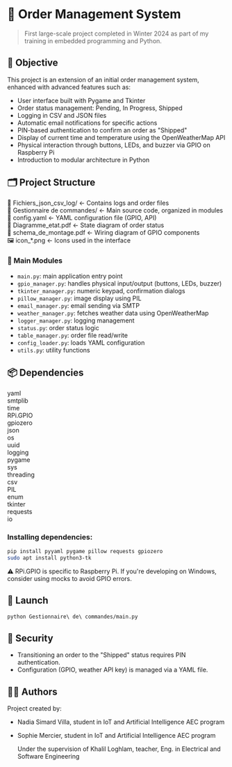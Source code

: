 
# 🧾 Order Management System

> First large-scale project completed in Winter 2024 as part of my training in embedded programming and Python.

## 📌 Objective

This project is an extension of an initial order management system, enhanced with advanced features such as:

- User interface built with Pygame and Tkinter
- Order status management: Pending, In Progress, Shipped
- Logging in CSV and JSON files
- Automatic email notifications for specific actions
- PIN-based authentication to confirm an order as "Shipped"
- Display of current time and temperature using the OpenWeatherMap API
- Physical interaction through buttons, LEDs, and buzzer via GPIO on Raspberry Pi
- Introduction to modular architecture in Python

## 🗂️ Project Structure

📁 Fichiers_json_csv_log/          ← Contains logs and order files  
📁 Gestionnaire de commandes/      ← Main source code, organized in modules  
📄 config.yaml                     ← YAML configuration file (GPIO, API)  
📄 Diagramme_etat.pdf              ← State diagram of order status  
📄 schema_de_montage.pdf           ← Wiring diagram of GPIO components  
🖼️ icon_*.png                      ← Icons used in the interface  

### 📁 Main Modules

- `main.py`: main application entry point
- `gpio_manager.py`: handles physical input/output (buttons, LEDs, buzzer)
- `tkinter_manager.py`: numeric keypad, confirmation dialogs
- `pillow_manager.py`: image display using PIL
- `email_manager.py`: email sending via SMTP
- `weather_manager.py`: fetches weather data using OpenWeatherMap
- `logger_manager.py`: logging management
- `status.py`: order status logic
- `table_manager.py`: order file read/write
- `config_loader.py`: loads YAML configuration
- `utils.py`: utility functions

## 📦 Dependencies

yaml  
smtplib  
time  
RPi.GPIO  
gpiozero  
json  
os  
uuid  
logging  
pygame  
sys  
threading  
csv  
PIL  
enum  
tkinter  
requests  
io  

### Installing dependencies:

```bash
pip install pyyaml pygame pillow requests gpiozero
sudo apt install python3-tk
```

⚠️ RPi.GPIO is specific to Raspberry Pi. If you're developing on Windows, consider using mocks to avoid GPIO errors.

## 🚀 Launch

```bash
python Gestionnaire\ de\ commandes/main.py
```

## 🔐 Security

- Transitioning an order to the "Shipped" status requires PIN authentication.
- Configuration (GPIO, weather API key) is managed via a YAML file.

## 👩‍💻 Authors

Project created by:  
- Nadia Simard Villa, student in IoT and Artificial Intelligence AEC program  
- Sophie Mercier, student in IoT and Artificial Intelligence AEC program
    
    Under the supervision of Khalil Loghlam, teacher, Eng. in Electrical and Software Engineering

